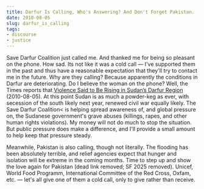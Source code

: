 ```yaml
---
title: Darfur Is Calling, Who's Answering? And Don't Forget Pakistan.
date: 2010-08-05
slug: darfur_is_calling
tags:
- discourse
- justice
---
```


Save Darfur Coalition just called me. And thanked me for being so pleasant on
the phone. How sad. Its not like it was a cold call &mdash; I've supported them
in the past and thus have a reasonable expectation that they'll try to contact
me in the future. Why are they calling? Because apparently the conditions in
Darfur are deteriorating. Do I believe the woman on the phone? Well, the Times
reports that [Violence Said
to Be Rising in Sudan&#8217;s Darfur Region](https://www.nytimes.com/2010/08/05/world/africa/05sudan.html) (2010-08-05). At this point Sudan
is as much a powder-keg as ever, with secession of the south likely next year,
renewed civil war equally likely. The Save
Darfur Coalition< is helping spread awareness of, and global pressure on, the
Sudanese government's grave abuses (killings, rapes, and other human rights
violations). My money will not do much to stop the situation. But public
pressure does make a difference, and I'll provide a small amount to help keep
that pressure steady.

Meanwhile, Pakistan is also calling, though not literally. The flooding has been
absolutely terrible, and relief agencies expect that hunger and isolation will
be extreme in the coming months. Time to step up and show the love
again for Pakistan (dead link removed; SF 2025 removed). Unicef, World Food Programm, International Committee of
the Red Cross, Oxfam, etc. &mdash; let's all give one of them a cold call, only
to give rather than receive.

<!-- truncate -->

